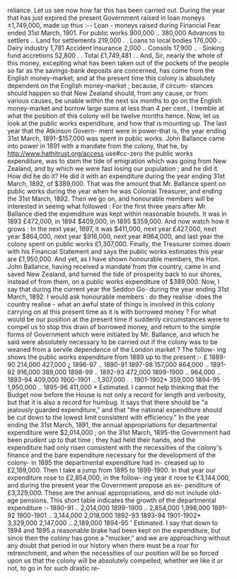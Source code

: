 reliance. Let us see now how far this has been carried out. During the year that has just expired the present Government raised in loan moneys ±1,749,000, made up thus :-- Loan - moneys raised during Financial Fear ended 31st March, 1901. For public works 900,000 .. 380,000 Advances to settlers .. Land for settlements 219,000 . . Loans to local bodies 176,000 .. Dairy industry 1,781 Accident insurance 2,000 .. Consols 17,900 .. · Sinking fund accretions 52,800 . . Total £1,749,481 . . And, Sir, nearly the whole of this money, excepting what has been taken out of the pockets of the people so far as the savings-bank deposits are concerned, has come from the English money-market; and at the present time this colony is absolutely dependent on the English money-market ; because, if circum- stances should happen so that New Zealand should, from any cause, or from various causes, be unable within the next six months to go on the English money-market and borrow large sums at less than 4 per cent., I tremble at what the position of this colony will be twelve months hence. Now, let us look at the public works expenditure, and how that is mounting up. The last year that the Atkinson Govern- ment were in power-that is, the year ending 31st March, 1891-$157,000 was spent in public works. John Ballance came into power in 1891 with a mandate from the colony, that he, by http://www.hathitrust.org/access use#cc-zero the public works expenditure, was to stem the tide of emigration which was going from New Zealand, and by which we were fast losing our population ; and he did it. How did he do it? He did it with an expenditure during the year ending 31st March, 1892, of $389,000. That was the amount that Mr. Ballance spent on public works during the year when he was Colonial Treasurer, and ending the 31st March, 1892. Then we go on, and honourable members will be interested in seeing what followed : For the first three years after Mr. Ballance died the expenditure was kept within reasonable bounds. It was in 1893 £472,000, in 1894 $409,000, in 1895 $359,000. And now watch how it grows : In the next year, 1897, it was $411,000, next year £427,000, next year $864,000, next year $916,000, next year #964,000, and last year the colony spent on public works £1,307,000. Finally, the Treasurer comes down with his Financial Statement and says the public works estimates this year are £1,950,000. And yet, as I have shown honourable members, the Hon. John Ballance, having received a mandate from the country, came in and saved New Zealand, and turned the tide of prosperity back to our shores, instead of from them, on a public works expenditure of $389,000. Now, I say that during the current year the Seddon Go- during the year ending 31st March, 1892. I would ask honourable members : do they realise -does the country realise - what an awful state of things is involved in this colony carrying on at this present time as it is with borrowed money ? For what would be our position at the present time if suddenly circumstances were to compel us to stop this drain of borrowed money, and return to the simple forms of Government which were initiated by Mr. Ballance, and which he said were absolutely necessary to be carried out if the colony was to be weaned from a servile dependence of the London market ? The follow- ing shows the public works expenditure from 1889 up to the present :- £ 1889-90 214,000 427,000 ¿ 1896-97 .. 1890-91 1897-98 157,000 864,000 .. 1891-92 916,000 389,000 1898-99 .. 1892-93 472,000 1899-1900 .. 964,000 .. 1893-94 409,000 1900-1901 .. 1,307,000 . . 1901-1902\* 359,000 1894-95 1,950,000 .. 1895-96 411,000 \* Estimated. I cannot help thinking that the Budget now before the House is not only a record for length and verbosity, but that it is also a record for humbug. It says that there should be "a jealously guarded expenditure," and that "the national expenditure should be cut down to the lowest limit consistent with efficiency." In the year ending the 31st March, 1891, the annual appropriations for departmental expenditure were $2,014,000 ; on the 31st March, 1895-the Government had been prudent up to that time ; they had held their hands, and the expenditure had only risen consistent with the necessities of the colony's finance and the bare expenditure necessary for the development of the colony- in 1895 the departmental expenditure had in- creased up to £2,189,000. Then I take a jump from 1895 to 1899-1900. In that year our expenditure rose to £2,854,000; in the follow- ing year it rose to €3,144,000, and during the present year the Government propose an ex- penditure of £3,329,000. These are the annual appropriations, and do not include old-age pensions. This short table indicates the growth of the departmental expenditure :- 1890-91 .. 2,014,000 1899-1900 .. 2,854,000 1,998,000 1891-92 1900-1901 .. 3,144,000 2,018,000 1892-93 1893-94 1901-1902\* 3,329,000 2,147,000 .. 2,189,000 1894-95 ' Estimated. I say that down to 1894 and 1895 a reasonable brake had been kept on the expenditure, but since then the colony has gone a "mucker," and we are approaching without any doubt that period in our history when there must be a roar for retrenchment, and when the necessities of our position will be so forced upon us that the colony will be absolutely compelled, whether we like it or not, to go in for such drastic re- 